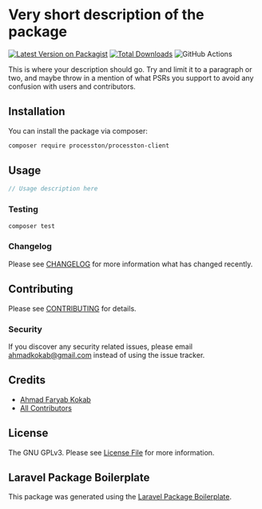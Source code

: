# Very short description of the package

[![Latest Version on Packagist](https://img.shields.io/packagist/v/processton/processton-client.svg?style=flat-square)](https://packagist.org/packages/processton/processton-client)
[![Total Downloads](https://img.shields.io/packagist/dt/processton/processton-client.svg?style=flat-square)](https://packagist.org/packages/processton/processton-client)
![GitHub Actions](https://github.com/processton/processton-client/actions/workflows/main.yml/badge.svg)

This is where your description should go. Try and limit it to a paragraph or two, and maybe throw in a mention of what PSRs you support to avoid any confusion with users and contributors.

## Installation

You can install the package via composer:

```bash
composer require processton/processton-client
```

## Usage

```php
// Usage description here
```

### Testing

```bash
composer test
```

### Changelog

Please see [CHANGELOG](CHANGELOG.md) for more information what has changed recently.

## Contributing

Please see [CONTRIBUTING](CONTRIBUTING.md) for details.

### Security

If you discover any security related issues, please email ahmadkokab@gmail.com instead of using the issue tracker.

## Credits

-   [Ahmad Faryab Kokab](https://github.com/processton)
-   [All Contributors](../../contributors)

## License

The GNU GPLv3. Please see [License File](LICENSE.md) for more information.

## Laravel Package Boilerplate

This package was generated using the [Laravel Package Boilerplate](https://laravelpackageboilerplate.com).
